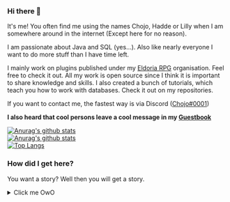 ### Hi there 👋

It's me! You often find me using the names Chojo, Hadde or Lilly when I am somewhere around in the internet (Except here
for no reason).

I am passionate about Java and SQL (yes...). Also like nearly everyone I want to do more stuff than I have time left.

I mainly work on plugins published under my [Eldoria RPG](https://github.com/eldoriarpg) organisation. Feel free to
check it out. All my work is open source since I think it is important to share knowledge and skills. I also created a
bunch of tutorials, which teach you how to work with databases. Check it out on my repositories.

If you want to contact me, the fastest way is via
Discord ([Chojo#0001](https://discordapp.com/users/214347948316819456/))

**I also heard that cool persons leave a cool message in
my [Guestbook](https://github.com/RainbowDashLabs/RainbowDashLabs/discussions/1)**

[![Anurag's github stats](https://github-readme-stats.vercel.app/api?username=RainbowDashLabs&show_icons=true&count_private=true&theme=radical&layout=compact)](https://github.com/anuraghazra/github-readme-stats)\
[![Anurag's github stats](https://github-readme-stats.vercel.app/api/wakatime?username=chojo&theme=radical&layout=compact&custom_title=My%20Timesinks)](https://github.com/anuraghazra/github-readme-stats)\
[![Top Langs](https://github-readme-stats.vercel.app/api/top-langs/?username=RainbowDashLabs&theme=radical&layout=compact)](https://github.com/anuraghazra/github-readme-stats)

### How did I get here?

You want a story? Well then you will get a story.

<details>
  <summary>Click me OwO</summary>

#### The earlies

My first attempt with programming was with 16. However I didn’t really got into it and slowly crawled through the first
20 pages or so of a book for java 6, which I got from a friend. After this I stopped and never touched it again.

After finishing high school I wasn't really sure what to do in the future. I had the dream of doing “something” with
computers, because I was really into gaming and stuff, but I decided to take a year off and to something useful for
humankind, just to be sure. After spending a year with explaining to old people how to send an email or removing several
adware or other bad stuff from their pcs, I decided to spend a fortune amount of money on a private university to learn
what I dreamed of: Gamedesign.

#### Let's learn

When I started studying in 2016 I was already 20 years old. I was a bit worried since some of my fellow student already
had plenty of experience with programming. But it turns out that the guys which were the loudest actually weren’t that
great. Also it turns out that gamedesign was way less programming and way more actual gamedesign. Our studies on this
were very low level and just scratched the surface. Most of the stuff I learned regarding programming was mostly self
taught. During my studies I worked with c# and the unity engine, which kinda taught me object orientated programming,
but unity also encourages you to a lot bad stuff like singletons and stuff which “just works”. I also did some stuff
with Unreal 4 but only used the visual node editor. No c++ here.

Beside the programming at university I also started with java programming in 2019. A bit more than two years after I
started studying. My first project was a discord bot, which I would rewrite several times in the future and which
actually taught me a lot about abstraction, what interfaces and abstract classes are, but that was way in the future.

After 5 semesters it was time for the internship semester.

So it was time for applications to strange people \o/ But first its time for a recap what I had learned until now,
because this would be what really matters (I thought).

**Languages**:

- C# with unity style – Not really the stuff to be proud of
- Java – Just started that. I would call it solid basics
- C++ - I know that it exists...
- Python – completely unknown
- SQL – Uhmmm that looks like witchcraft.

**Style**:
Object orientated programming was only topic in a very short course and not really taught actively. Also our projects
were mostly focused on “please just work” and the code was never revised by any tutor so I did what I thought would be
good (It wasn’t). So general constructs like abstraction with interfaces or abstract classes were pretty unknown and
only used by accident.

**Databases**:
I have no idea how these work. Seems complicated so I skipped it.

#### Time to work

When it comes to applications I didn’t had much self confidence, but one of my professors reached out to me because he
thought I would have the potential to do something different. He pointed me on a data science company which we visited
when we learned stuff about AI (Pretty much the best module we had). I didn’t had any contact with data science till
this moment, so I thought it really could be interesting. And boy it was…

The internship lasted one full semester with around 30 hours per week. My first task was to use some python framework
and do some data transformation. Just one problem: I never used python and only heard of it. So I just grabbed one of my
random ebooks the weekend before my internship started and read it. 200 pages of starter stuff. It kinda worked and I
wasn’t this clueless on my first day. But since I was a gamedesigner we thought it would be better to stay in my domain
for the start so I worked on a 3d dynamical generated data representation in unity. Beside my python script I wrote at
the start to transform the data for the representation I didn’t had much contact with the company topics.

But since the prototype was done after some time we needed some new work for me. And now you guess what it was: A
Database. The only topic I really tried to avoid the whole time. Now I needed to adapt to this new world and started
with learning SQL. It was a long way and I started to love and hate it, but in the end only the love stayed. I also
dived more into python. My constant companion was the database and python documentation. It was a tough journey, but in
the end it payed of and I got and job offer from the same company to join them as a working student. I joined them and
was finally able to ditch my old part time job and do some programming.

During my work I also improved my java skills by reading some books and a bunch of documentation. And also a lot of
practice. Most of my projects were rewritten after some time. I also started to work more with databases in my free
time, which really helped me also with improving at my work. Beside my discord bot I was working on I started with
programming minecraft plugins, which made my love for games stay awake and I still had the chance to do some kind of
gamedesign and game programming. All this just to decide that I want to stay at the data science company and don’t want
to develop games at all. So I finished my bachelor and started working full time in the company where I still work
today.

### So how did I get here?

1. A lot of private programming in my free time. Not related to my studies at all.\
   In some weeks I spend 20 hours or more on programming of private projects. This practice allowed me to make a lot
   mistakes and just try stuff.
2. Listen to people who know what they do.\
   I was lucky and had some friends which were way more experienced than me. These friends told me when I was doing bad
   stuff and also send me helpful links to documentations which taught me a lot of best practices.
3. Ask when you have problems\
   Programmers tend to just try until it works and often take the first working solution. Sadly this solution is often
   not the best working solution
4. Don’t trust YouTube\
   Most YouTube videos are bad when it comes to programming for several reasons. Most motivated people are the newest
   and don’t know what the best practise is. You can’t correct mistakes in videos and wrong videos are online for ages
5. Use official sources\
   If you have a problem with java read the java documentation. Same for python or your database. All these languages
   and applications have very good documentation which will help you improving your skills. There are also a lot of good
   books out there which will help you learning new languages or using databases
6. Find a buddy for code review\
   Find a friend. Ideally this friend is more experienced than you, but it can also be one with the same experience.
   Review each other code and look for pitfalls or silly mistakes and discuss about general design choices. Good
   software is 30% writing of new code and 70% rewriting and thinking about the implementation.
7. Google\
   The most important skill of a programmer is google. We don’t know everything, but we know where to find it.

   </details>
